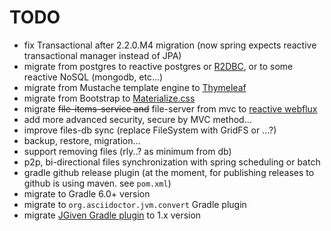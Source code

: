 # TODO

- fix Transactional after 2.2.0.M4 migration (now spring expects reactive transactional manager instead of JPA)
- migrate from postgres to reactive postgres or [R2DBC](https://r2dbc.io/), or to some reactive NoSQL (mongodb, etc...)
- migrate from Mustache template engine to [Thymeleaf](https://www.thymeleaf.org/)
- migrate from Bootstrap to [Materialize.css](https://materializecss.com/)
- migrate ~~file-items-service and~~ file-server from mvc to [reactive webflux](https://docs.spring.io/spring/docs/current/spring-framework-reference/web-reactive.html)
- add more advanced security, secure by MVC method...
- improve files-db sync (replace FileSystem with GridFS or ...?)
- backup, restore, migration...
- support removing files (rly..? as minimum from db)
- p2p, bi-directional files synchronization with spring scheduling or batch
- gradle github release plugin (at the moment, for publishing releases to github is using maven. see `pom.xml`)
- migrate to Gradle 6.0+ version
- migrate to `org.asciidoctor.jvm.convert` Gradle plugin
- migrate [JGiven Gradle plugin](http://jgiven.org/userguide/) to 1.x version
